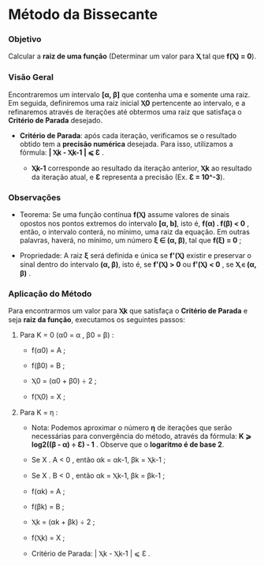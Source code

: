 # Método da Bissecante


### **Objetivo**

Calcular a **raiz de uma função** (Determinar um valor para **Ⲭ** tal que **f(Ⲭ) = 0**).


### **Visão Geral**

Encontraremos um intervalo **[α, β]** que contenha uma e somente uma raiz. Em seguida, definiremos uma raiz inicial **Ⲭ0** pertencente ao intervalo, e a refinaremos através de iterações até obtermos uma raiz que satisfaça o **Critério de Parada** desejado.

* **Critério de Parada**: após cada iteração, verificamos se o resultado obtido tem a **precisão numérica** desejada. Para isso, utilizamos a fórmula: **| Ⲭk - Ⲭk-1 |  ⩽  Ɛ** . 

    * **Ⲭk-1** corresponde ao resultado da iteração anterior, **Ⲭk** ao resultado da iteração atual, e **Ɛ** representa a precisão (Ex. **Ɛ = 10^-3**).


### **Observações**

* Teorema: Se uma função contínua **f(Ⲭ)** assume valores de sinais opostos nos pontos extremos do intervalo **[α, b]**, isto é, **f(α) . f(β) < 0** , então, o intervalo conterá, no mínimo, uma raiz da equação. Em outras palavras, haverá, no mínimo, um número **ξ ∈ (α, β)**, tal que **f(ξ) = 0** ;

* Propriedade: A raiz **ξ** será definida e única se **f'(Ⲭ)** existir e preservar o sinal dentro do intervalo **(α, β)**, isto é, se **f'(Ⲭ) > 0** ou **f'(Ⲭ) < 0** , se **Ⲭ ∈ (α, β)** .


### **Aplicação do Método**

Para encontrarmos um valor para **Ⲭk** que satisfaça o **Critério de Parada** e seja **raiz da função**, executamos os seguintes passos:

1. Para K = 0 (α0 = α , β0 = β) :

    * f(α0) = A ;

    * f(β0) = B ;

    * Ⲭ0 = (α0 + β0) ÷ 2 ;

    * f(Ⲭ0) = X ;

2. Para K = η :

    * Nota: Podemos aproximar o número **η** de iterações que serão necessárias para convergência do método, através da fórmula:
    **K ⩾ log2((β - α) ÷ Ɛ) - 1** . Observe que o **logaritmo é de base 2**.

    * Se X . A < 0 , então αk = αk-1, βk = Ⲭk-1 ;

    * Se X . B < 0 , então αk = Ⲭk-1, βk =  βk-1 ;

    * f(αk) = A ;

    * f(βk) = B ;

    * Ⲭk = (αk + βk) ÷ 2 ;

    * f(Ⲭk) = X ;

    * Critério de Parada: | Ⲭk - Ⲭk-1 |  ⩽  Ɛ .

